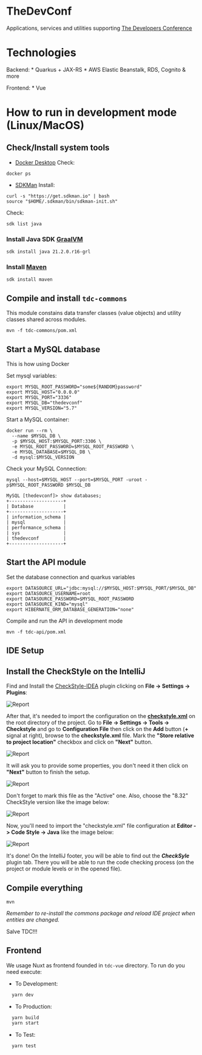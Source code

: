# TheDevConf

Applications, services and utilities supporting [The Developers Conference](https://thedevconf.com)

# Technologies

Backend:
    * Quarkus + JAX-RS
    * AWS Elastic Beanstalk, RDS, Cognito & more
    
Frontend: 
    * Vue

# How to run in development mode (Linux/MacOS)

## Check/Install system tools
* [Docker Desktop](https://docs.docker.com/get-docker/)
Check:
```shell
docker ps
```
* [SDKMan](https://sdkman.io/)
Install:
```shell
curl -s "https://get.sdkman.io" | bash
source "$HOME/.sdkman/bin/sdkman-init.sh"
```

Check:
```shell
sdk list java
```

### Install Java SDK [GraalVM](https://www.graalvm.org/)
```shell
sdk install java 21.2.0.r16-grl
```

### Install [Maven](https://sdkman.io/sdks#maven)
```shell
sdk install maven
```
## Compile and install ```tdc-commons```

This module constains data transfer classes (value objects) and utility classes shared across modules.
```shell
mvn -f tdc-commons/pom.xml
```

## Start a MySQL database

This is how using Docker

Set mysql variables:
```shell
export MYSQL_ROOT_PASSWORD="some${RANDOM}password"
export MYSQL_HOST="0.0.0.0"
export MYSQL_PORT="3336"
export MYSQL_DB="thedevconf"
export MYSQL_VERSION="5.7"

```

Start a MySQL container:
```shell
docker run --rm \
  --name $MYSQL_DB \
  -p $MYSQL_HOST:$MYSQL_PORT:3306 \
  -e MYSQL_ROOT_PASSWORD=$MYSQL_ROOT_PASSWORD \
  -e MYSQL_DATABASE=$MYSQL_DB \
  -d mysql:$MYSQL_VERSION
```

Check your MySQL Connection:
```shell
mysql --host=$MYSQL_HOST --port=$MYSQL_PORT -uroot -p$MYSQL_ROOT_PASSWORD $MYSQL_DB
```

```
MySQL [thedevconf]> show databases;
+--------------------+
| Database           |
+--------------------+
| information_schema |
| mysql              |
| performance_schema |
| sys                |
| thedevconf         |
+--------------------+
```

## Start the API module

Set the database connection and quarkus variables
```shell
export DATASOURCE_URL="jdbc:mysql://$MYSQL_HOST:$MYSQL_PORT/$MYSQL_DB"
export DATASOURCE_USERNAME=root
export DATASOURCE_PASSWORD=$MYSQL_ROOT_PASSWORD
export DATASOURCE_KIND="mysql"
export HIBERNATE_ORM_DATABASE_GENERATION="none"
```

Compile and run the API in development mode
```shell
mvn -f tdc-api/pom.xml
```


## IDE Setup

## Install the CheckStyle on the IntelliJ

Find and Install the [CheckStyle-IDEA](https://plugins.jetbrains.com/plugin/1065-checkstyle-idea) plugin clicking on **File -> Settings -> Plugins**:

![Report](imgs/checkstyle-idea-plugin-intellij.png)

After that, it's needed to import the configuration on the [**checkstyle.xml**]((checkstyle.xml)) on the root directory of the project. Go to **File -> Settings -> Tools -> Checkstyle** and go to **Configuration File** then click on the **Add** button (**+** signal at right), browse to the **checkstyle.xml** file. Mark the **"Store relative to project location"** checkbox and click on **"Next"** button.

![Report](imgs/checkstyle-idea-plugin-settings-01.png)

It will ask you to provide some properties, you don't need it then click on **"Next"** button to finish the setup.

![Report](imgs/checkstyle-idea-plugin-settings-02.png)

Don't forget to mark this file as the "Active" one. Also, choose the "8.32" CheckStyle version like the image below:

![Report](imgs/checkstyle-idea-plugin-settings-03.png)

Now, you'll need to import the "checkstyle.xml" file configuration at **Editor -> Code Style -> Java** like the image below:

![Report](imgs/checkstyle-idea-plugin-settings-04.png)

It's done! On the IntelliJ footer, you will be able to find out the ***CheckSyle*** plugin tab. There you will be able to run the code checking process (on the project or module levels or in the opened file).

## Compile everything
```
mvn
```

*Remember to re-install the commons package and reload IDE project when entities are changed.*


Salve TDC!!!

## Frontend

We usage Nuxt as frontend founded in `tdc-vue` directory. To run do you need execute:

- To Development:

```bash
  yarn dev
```

- To Production:

```bash
  yarn build
  yarn start
```

- To Test:

```bash
  yarn test
```